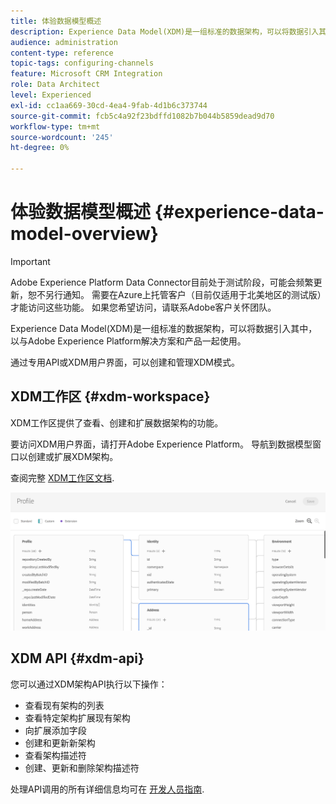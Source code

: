 ```yaml
---
title: 体验数据模型概述
description: Experience Data Model(XDM)是一组标准的数据架构，可以将数据引入其中，以与Adobe Experience Platform解决方案和产品一起使用。
audience: administration
content-type: reference
topic-tags: configuring-channels
feature: Microsoft CRM Integration
role: Data Architect
level: Experienced
exl-id: cc1aa669-30cd-4ea4-9fab-4d1b6c373744
source-git-commit: fcb5c4a92f23bdffd1082b7b044b5859dead9d70
workflow-type: tm+mt
source-wordcount: '245'
ht-degree: 0%

---
```


# 体验数据模型概述 {#experience-data-model-overview}

>[!IMPORTANT]
>
>Adobe Experience Platform Data Connector目前处于测试阶段，可能会频繁更新，恕不另行通知。 需要在Azure上托管客户（目前仅适用于北美地区的测试版）才能访问这些功能。 如果您希望访问，请联系Adobe客户关怀团队。

Experience Data Model(XDM)是一组标准的数据架构，可以将数据引入其中，以与Adobe Experience Platform解决方案和产品一起使用。

通过专用API或XDM用户界面，可以创建和管理XDM模式。

## XDM工作区 {#xdm-workspace}

XDM工作区提供了查看、创建和扩展数据架构的功能。

要访问XDM用户界面，请打开Adobe Experience Platform。 导航到数据模型窗口以创建或扩展XDM架构。

查阅完整 [XDM工作区文档](https://experienceleague.adobe.com/docs/experience-platform/xdm/api/getting-started.html).

![](assets/aep_xdmworkspace.png)

## XDM API {#xdm-api}

您可以通过XDM架构API执行以下操作：

* 查看现有架构的列表
* 查看特定架构扩展现有架构
* 向扩展添加字段
* 创建和更新新架构
* 查看架构描述符
* 创建、更新和删除架构描述符

处理API调用的所有详细信息均可在 [开发人员指南](https://experienceleague.adobe.com/docs/experience-platform/xdm/api/getting-started.html).
